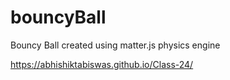 # bouncyBall
Bouncy Ball created using matter.js physics engine

 https://abhishiktabiswas.github.io/Class-24/
